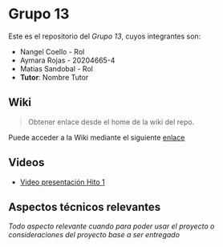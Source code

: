 # Grupo 13

Este es el repositorio del *Grupo 13*, cuyos integrantes son:

* Nangel Coello - Rol
* Aymara Rojas - 20204665-4
* Matias Sandobal - Rol
* **Tutor**: Nombre Tutor

## Wiki

> Obtener enlace desde el home de la wiki del repo.

Puede acceder a la Wiki mediante el siguiente [enlace](https://gitlab.inf.utfsm.cl/)

## Videos

* [Video presentación Hito 1](https://youtu.be/2641tP1aIvU?si=_HlVjZZSQiuxmqYd)

## Aspectos técnicos relevantes

_Todo aspecto relevante cuando para poder usar el proyecto o consideraciones del proyecto base a ser entregado_
